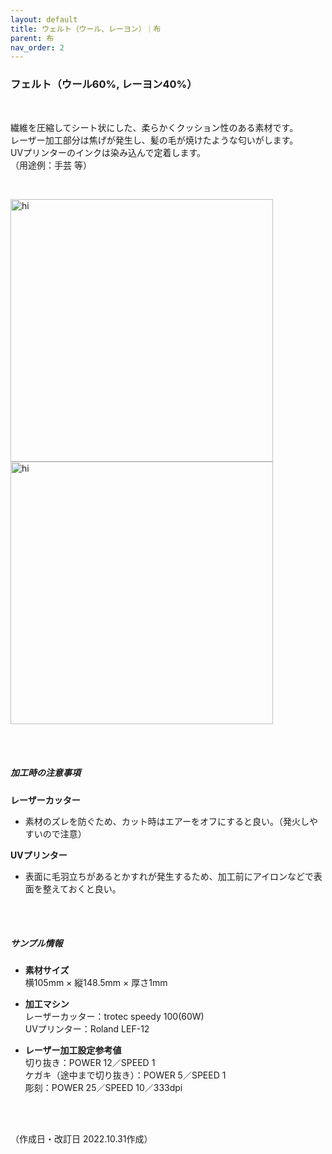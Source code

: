 ```yaml
---
layout: default
title: ウェルト（ウール、レーヨン）｜布
parent: 布
nav_order: 2
---
```


### フェルト（ウール60%, レーヨン40%）
<br>

繊維を圧縮してシート状にした、柔らかくクッション性のある素材です。<br>
レーザー加工部分は焦げが発生し、髪の毛が焼けたような匂いがします。<br>
UVプリンターのインクは染み込んで定着します。<br>
（用途例：手芸 等）

<br>

<img src="assets/28_Felt_W_1.png" width="420" alt="hi" class="inline"/> <img src="assets/28_Felt_W_2.png" width="420" alt="hi" class="inline"/>

<br><br>



##### 加工時の注意事項

**レーザーカッター**
<br>
* 素材のズレを防ぐため、カット時はエアーをオフにすると良い。（発火しやすいので注意）

**UVプリンター**
<br>
* 表面に毛羽立ちがあるとかすれが発生するため、加工前にアイロンなどで表面を整えておくと良い。

<br><br>

##### サンプル情報

* **素材サイズ**<br>
横105mm × 縦148.5mm × 厚さ1mm

* **加工マシン**<br>
レーザーカッター：trotec speedy 100(60W)<br>
UVプリンター：Roland LEF-12<br>

* **レーザー加工設定参考値**<br>
切り抜き：POWER 12／SPEED 1<br>
ケガキ（途中まで切り抜き）：POWER 5／SPEED 1<br>
彫刻：POWER 25／SPEED 10／333dpi<br>

<br><br>

（作成日・改訂日 2022.10.31作成）

